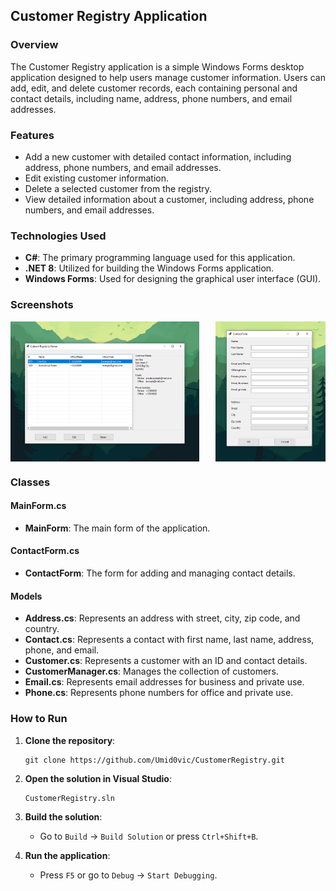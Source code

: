## Customer Registry Application

### Overview

The Customer Registry application is a simple Windows Forms desktop application designed to help users manage customer information. Users can add, edit, and delete customer records, each containing personal and contact details, including name, address, phone numbers, and email addresses.
### Features

- Add a new customer with detailed contact information, including address, phone numbers, and email addresses.
- Edit existing customer information.
- Delete a selected customer from the registry.
- View detailed information about a customer, including address, phone numbers, and email addresses.

### Technologies Used

- **C#**: The primary programming language used for this application.
- **.NET 8**: Utilized for building the Windows Forms application.
- **Windows Forms**: Used for designing the graphical user interface (GUI).

### Screenshots

<div style="display: flex; justify-content: space-between;">
    <img src="Images/CustomerRegistryMainForm.PNG" alt="Customer Registry Main Form" width="60%">
    <img src="Images/CustomerRegistryContactForm.PNG" alt="Contact Form" width="35%">
</div>

### Classes

#### MainForm.cs
- **MainForm**: The main form of the application.

#### ContactForm.cs
- **ContactForm**: The form for adding and managing contact details.

#### Models
- **Address.cs**: Represents an address with street, city, zip code, and country.
- **Contact.cs**: Represents a contact with first name, last name, address, phone, and email.
- **Customer.cs**: Represents a customer with an ID and contact details.
- **CustomerManager.cs**: Manages the collection of customers.
- **Email.cs**: Represents email addresses for business and private use.
- **Phone.cs**: Represents phone numbers for office and private use.

### How to Run

1. **Clone the repository**:
   ```
   git clone https://github.com/Umid0vic/CustomerRegistry.git
   ```

2. **Open the solution in Visual Studio**:
   ```
   CustomerRegistry.sln
   ```

3. **Build the solution**:
   - Go to `Build` -> `Build Solution` or press `Ctrl+Shift+B`.

4. **Run the application**:
   - Press `F5` or go to `Debug` -> `Start Debugging`.
